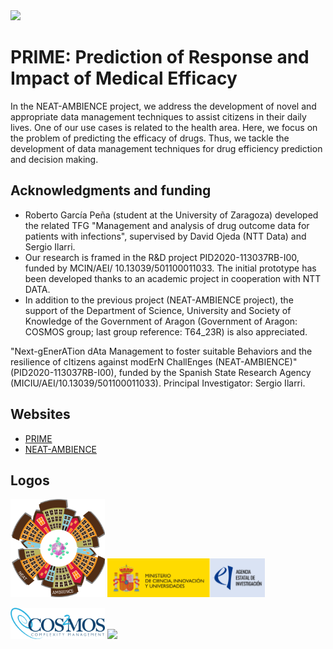 <img src="/images/PRIME-logo.png" width="50%">

# PRIME: Prediction of Response and Impact of Medical Efficacy

In the NEAT-AMBIENCE project, we address the development of novel and appropriate data management techniques to assist citizens in their daily lives. One of our use cases is related to the health area. Here, we focus on the problem of predicting the efficacy of drugs. Thus, we tackle the development of data management techniques for drug efficiency prediction and decision making. 

## Acknowledgments and funding

- Roberto García Peña (student at the University of Zaragoza) developed the related TFG "Management and analysis of drug outcome data for patients with infections", supervised by David Ojeda (NTT Data) and Sergio Ilarri.
- Our research is framed in the R&D project PID2020-113037RB-I00, funded by MCIN/AEI/ 10.13039/501100011033. The initial prototype has been developed thanks to an academic project in cooperation with NTT DATA.
- In addition to the previous project (NEAT-AMBIENCE project), the support of the Department of Science, University and Society of Knowledge of the Government of Aragon (Government of Aragon: COSMOS group; last group reference: T64_23R) is also appreciated.

"Next-gEnerATion dAta Management to foster suitable Behaviors and the resilience of cItizens against modErN ChallEnges (NEAT-AMBIENCE)" (PID2020-113037RB-I00), funded by the Spanish State Research Agency (MICIU/AEI/10.13039/501100011033). Principal Investigator: Sergio Ilarri.

## Websites

- [PRIME](http://webdiis.unizar.es/~silarri/prot/PRIME/index.html)
- [NEAT-AMBIENCE](http://webdiis.unizar.es/~silarri/NEAT-AMBIENCE/)

## Logos

<img src="/images/NEAT-AMBIENCE-logo.png" width="30%"> <img src="/images/NEAT-AMBIENCE-logoAcks.jpg" width="50%">

<img src="/images/cosmos-logo.png" width="30%">

<img src="/images/PRIME-logo.png" width="20%">


